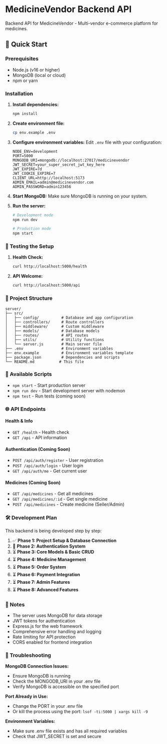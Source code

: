 # MedicineVendor Backend API

Backend API for MedicineVendor - Multi-vendor e-commerce platform for medicines.

## 🚀 Quick Start

### Prerequisites

- Node.js (v16 or higher)
- MongoDB (local or cloud)
- npm or yarn

### Installation

1. **Install dependencies:**

   ```bash
   npm install
   ```

2. **Create environment file:**

   ```bash
   cp env.example .env
   ```

3. **Configure environment variables:**
   Edit `.env` file with your configuration:

   ```env
   NODE_ENV=development
   PORT=5000
   MONGODB_URI=mongodb://localhost:27017/medicinevendor
   JWT_SECRET=your_super_secret_jwt_key_here
   JWT_EXPIRE=7d
   JWT_COOKIE_EXPIRE=7
   CLIENT_URL=http://localhost:5173
   ADMIN_EMAIL=admin@medicinevendor.com
   ADMIN_PASSWORD=admin123456
   ```

4. **Start MongoDB:**
   Make sure MongoDB is running on your system.

5. **Run the server:**

   ```bash
   # Development mode
   npm run dev

   # Production mode
   npm start
   ```

### 🧪 Testing the Setup

1. **Health Check:**

   ```bash
   curl http://localhost:5000/health
   ```

2. **API Welcome:**
   ```bash
   curl http://localhost:5000/api
   ```

### 📁 Project Structure

```
server/
├── src/
│   ├── config/          # Database and app configuration
│   ├── controllers/     # Route controllers
│   ├── middleware/      # Custom middleware
│   ├── models/          # Database models
│   ├── routes/          # API routes
│   ├── utils/           # Utility functions
│   └── server.js        # Main server file
├── .env                 # Environment variables
├── env.example          # Environment variables template
├── package.json         # Dependencies and scripts
└── README.md           # This file
```

### 🔧 Available Scripts

- `npm start` - Start production server
- `npm run dev` - Start development server with nodemon
- `npm test` - Run tests (coming soon)

### 🌐 API Endpoints

#### Health & Info

- `GET /health` - Health check
- `GET /api` - API information

#### Authentication (Coming Soon)

- `POST /api/auth/register` - User registration
- `POST /api/auth/login` - User login
- `GET /api/auth/me` - Get current user

#### Medicines (Coming Soon)

- `GET /api/medicines` - Get all medicines
- `GET /api/medicines/:id` - Get single medicine
- `POST /api/medicines` - Create medicine (Seller/Admin)

### 🛠️ Development Plan

This backend is being developed step by step:

1. ✅ **Phase 1: Project Setup & Database Connection**
2. 🔄 **Phase 2: Authentication System**
3. ⏳ **Phase 3: Core Models & Basic CRUD**
4. ⏳ **Phase 4: Medicine Management**
5. ⏳ **Phase 5: Order System**
6. ⏳ **Phase 6: Payment Integration**
7. ⏳ **Phase 7: Admin Features**
8. ⏳ **Phase 8: Advanced Features**

### 📝 Notes

- The server uses MongoDB for data storage
- JWT tokens for authentication
- Express.js for the web framework
- Comprehensive error handling and logging
- Rate limiting for API protection
- CORS enabled for frontend integration

### 🐛 Troubleshooting

**MongoDB Connection Issues:**

- Ensure MongoDB is running
- Check the MONGODB_URI in your .env file
- Verify MongoDB is accessible on the specified port

**Port Already in Use:**

- Change the PORT in your .env file
- Or kill the process using the port: `lsof -ti:5000 | xargs kill -9`

**Environment Variables:**

- Make sure .env file exists and has all required variables
- Check that JWT_SECRET is set and secure
